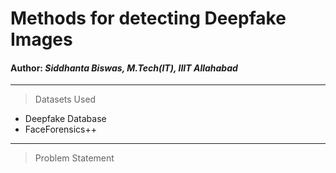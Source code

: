 # Methods for detecting Deepfake Images
#### Author: _Siddhanta Biswas, M.Tech(IT), IIIT Allahabad_
***
> Datasets Used
- Deepfake Database
- FaceForensics++
***
> Problem Statement

